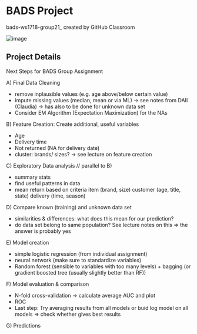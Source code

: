 # BADS Project
bads-ws1718-group21_ created by GitHub Classroom


![image](https://qph.ec.quoracdn.net/main-qimg-527cbeca6d5ab2127118ace7d469b087)

## Project Details

Next Steps for BADS Group Assignment

A) Final Data Cleaning
 - remove inplausible values (e.g. age above/below certain value)
 - impute missing values (median, mean or via ML)
    -> see notes from DAII (Claudia)
    -> has also to be done for unknown data set
 - Consider EM Algorithm (Expectation Maximization) for the NAs   

B) Feature Creation: Create additional, useful variables
  - Age
  - Delivery time 
  - Not returned (NA for delivery date)
  - cluster: brands/ sizes?
 -> see lecture on feature creation
 
 C) Exploratory Data analysis // parallel to B)
 - summary stats
 - find useful patterns in data 
 - mean return based on criteria
     item (brand, size)   customer (age, title, state)   delivery (time, season)
 
D) Compare known (training) and unknown data set
  - similarities & differences: what does this mean for our prediction?
  - do data set belong to same population? See lecture notes on this
  => the answer is probably yes

E) Model creation

- simple logistic regression (from individual assignment)
- neural network (make sure to standardize variables)
- Random forest (sensible to variables with too many levels) + bagging
 (or gradient boosted tree (usually slightly better than RF))

F) Model evaluation & comparison
- N-fold cross-validation -> calculate average AUC and plot
- ROC
- Last step: Try averaging results from all models or buid log model on all models 
 => check whether gives best results

G) Predictions
